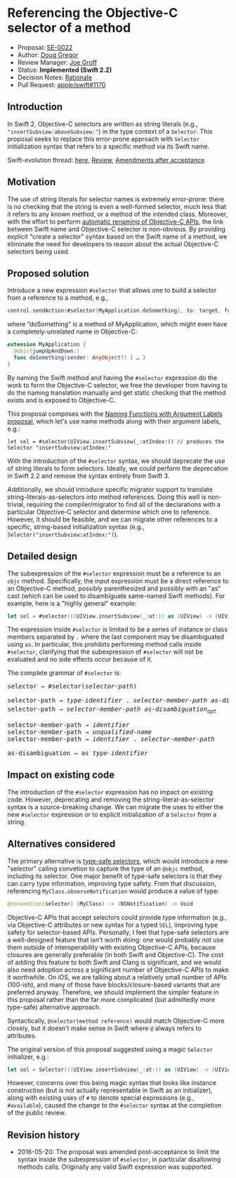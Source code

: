 # Referencing the Objective-C selector of a method

* Proposal: [SE-0022](0022-objc-selectors.md)
* Author: [Doug Gregor](https://github.com/DougGregor)
* Review Manager: [Joe Groff](https://github.com/jckarter)
* Status: **Implemented (Swift 2.2)**
* Decision Notes: [Rationale](https://lists.swift.org/pipermail/swift-evolution/Week-of-Mon-20160125/007797.html)
* Pull Request: [apple/swift#1170](https://github.com/apple/swift/pull/1170)

## Introduction

In Swift 2, Objective-C selectors are written as string literals
(e.g., `"insertSubview:aboveSubview:"`) in the type context of a
`Selector`. This proposal seeks to replace this error-prone approach
with `Selector` initialization syntax that refers to a specific method
via its Swift name.

Swift-evolution thread: [here](https://lists.swift.org/pipermail/swift-evolution/Week-of-Mon-20160111/006282.html), [Review](https://lists.swift.org/pipermail/swift-evolution/Week-of-Mon-20160118/006913.html), [Amendments after acceptance](https://lists.swift.org/pipermail/swift-evolution/Week-of-Mon-20160523/018698.html)

## Motivation

The use of string literals for selector names is extremely
error-prone: there is no checking that the string is even a
well-formed selector, much less that it refers to any known method, or
a method of the intended class. Moreover, with the effort to perform
[automatic renaming of Objective-C
APIs](0005-objective-c-name-translation.md),
the link between Swift name and Objective-C selector is
non-obvious. By providing explicit "create a selector" syntax based on
the Swift name of a method, we eliminate the need for developers to
reason about the actual Objective-C selectors being used.

## Proposed solution

Introduce a new expression `#selector` that allows one to build a selector from a reference to a method, e.g.,

```swift
control.sendAction(#selector(MyApplication.doSomething), to: target, forEvent: event)
```

where “doSomething” is a method of MyApplication, which might even have a completely-unrelated name in Objective-C:

```swift
extension MyApplication {
  @objc(jumpUpAndDown:)
  func doSomething(sender: AnyObject?) { … }
}
```

By naming the Swift method and having the `#selector` expression do
the work to form the Objective-C selector, we free the developer from
having to do the naming translation manually and get static checking
that the method exists and is exposed to Objective-C.

This proposal composes with the [Naming Functions with Argument Labels
proposal](https://lists.swift.org/pipermail/swift-evolution/Week-of-Mon-20160111/006262.html), which let's use name methods along with their argument labels, e.g.:

	let sel = #selector(UIView.insertSubview(_:atIndex:)) // produces the Selector "insertSubview:atIndex:"

With the introduction of the `#selector` syntax, we should deprecate
the use of string literals to form selectors. Ideally, we could
perform the deprecation in Swift 2.2 and remove the syntax entirely
from Swift 3.

Additionally, we should introduce specific migrator support to
translate string-literals-as-selectors into method references. Doing
this well is non-trivial, requiring the compiler/migrator to find all
of the declarations with a particular Objective-C selector and
determine which one to reference. However, it should be feasible, and
we can migrate other references to a specific, string-based
initialization syntax (e.g., `Selector("insertSubview:atIndex:")`).

## Detailed design

The subexpression of the `#selector` expression must be a reference to an `objc` method. Specifically, the input expression must be a direct reference to an Objective-C method, possibly parenthesized and possibly with an "as" cast (which can be used to disambiguate same-named Swift methods). For example, here is a "highly general" example:

```swift
let sel = #selector(((UIView.insertSubview(_:at:)) as (UIView) -> (UIView, Int) -> Void))
```

The expression inside `#selector` is limited to be a series of instance 
or class members separated by `.` where the last component may be 
disambiguated using `as`. In particular, this prohibits performing 
method calls inside `#selector`, clarifying that the subexpression of 
`#selector` will not be evaluated and no side effects occur because of it.

The complete grammar of `#selector` is:

<pre>
selector → #selector(<i>selector-path</i>)

selector-path → <i>type-identifier</i> . <i>selector-member-path</i> <i>as-disambiguation<sub>opt</sub></i>
selector-path → <i>selector-member-path</i> <i>as-disambiguation<sub>opt</sub></i>

selector-member-path → <i>identifier</i>
selector-member-path → <i>unqualified-name</i>
selector-member-path → <i>identifier</i> . <i>selector-member-path</i>

as-disambiguation → as <i>type-identifier</i>
</pre>

## Impact on existing code

The introduction of the `#selector` expression has no
impact on existing code. However, deprecating and removing the
string-literal-as-selector syntax is a source-breaking
change. We can migrate the uses to either the new `#selector`
expression or to explicit initialization of a `Selector`
from a string.

## Alternatives considered

The primary alternative is [type-safe
selectors](https://lists.swift.org/pipermail/swift-evolution/2015-December/000233.html),
which would introduce a new "selector" calling convetion to capture
the type of an `@objc` method, including its selector. One major
benefit of type-safe selectors is that they can carry type
information, improving type safety. From that discussion, referencing
`MyClass.observeNotification` would produce a value of type:

```swift
@convention(selector) (MyClass) -> (NSNotification) -> Void
```

Objective-C APIs that accept selectors could provide type information
(e.g., via Objective-C attributes or new syntax for a typed `SEL`),
improving type safety for selector-based APIs. Personally, I feel that
type-safe selectors are a well-designed feature that isn't worth
doing: one would probably not use them outside of interoperability
with existing Objective-C APIs, because closures are generally
preferable (in both Swift and Objective-C). The cost of adding this
feature to both Swift and Clang is significant, and we would also need
adoption across a significant number of Objective-C APIs to make it
worthwhile. On iOS, we are talking about a relatively small number of
APIs (100-ish), and many of those have blocks/closure-based variants
that are preferred anyway. Therefore, we should implement the simpler
feature in this proposal rather than the far more complicated (but
admittedly more type-safe) alternative approach.

Syntactically, `@selector(method reference)` would match Objective-C
more closely, but it doesn't make sense in Swift where `@` always
refers to attributes.

The original version of this proposal suggested using a magic
`Selector` initializer, e.g.:

```swift
let sel = Selector(((UIView.insertSubview(_:at:)) as (UIView) -> (UIView, Int) -
```

However, concerns over this being magic syntax that looks like
instance construction (but is not actually representable in Swift as
an initializer), along with existing uses of `#` to denote special
expressions (e.g., `#available`), caused the change to the `#selector`
syntax at the completion of the public review.

## Revision history

- 2016-05-20: The proposal was amended post-acceptance to limit the
syntax inside the subexpression of `#selector`, in particular disallowing 
methods calls. Originally any valid Swift expression was supported.
